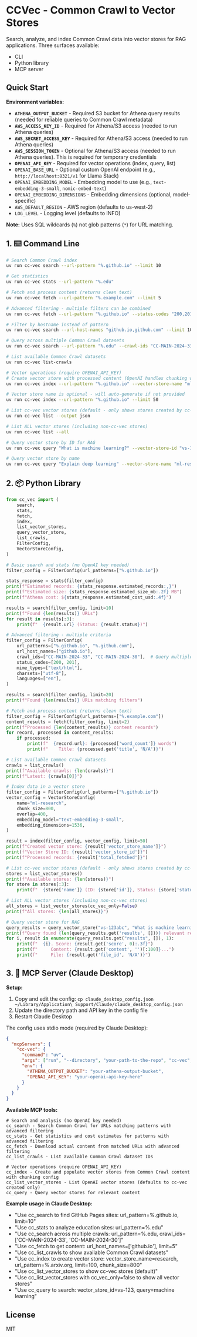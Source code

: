 # CCVec - Common Crawl to Vector Stores

Search, analyze, and index Common Crawl data into vector stores for RAG applications. Three surfaces available:
* CLI
* Python library
* MCP server

## Quick Start

**Environment variables:**

- **`ATHENA_OUTPUT_BUCKET`** - Required S3 bucket for Athena query results (needed for reliable queries to Common Crawl metadata)
- **`AWS_ACCESS_KEY_ID`** - Required for Athena/S3 access (needed to run Athena queries)
- **`AWS_SECRET_ACCESS_KEY`** - Required for Athena/S3 access (needed to run Athena queries)
- **`AWS_SESSION_TOKEN`** - Optional for Athena/S3 access (needed to run Athena queries). This is required for temporary credentials
- **`OPENAI_API_KEY`** - Required for vector operations (index, query, list)
- `OPENAI_BASE_URL` - Optional custom OpenAI endpoint (e.g., `http://localhost:8321/v1` for Llama Stack)
- `OPENAI_EMBEDDING_MODEL` - Embedding model to use (e.g., `text-embedding-3-small`, `nomic-embed-text`)
- `OPENAI_EMBEDDING_DIMENSIONS` - Embedding dimensions (optional, model-specific)
- `AWS_DEFAULT_REGION` - AWS region (defaults to us-west-2)
- `LOG_LEVEL` - Logging level (defaults to INFO)

**Note:** Uses SQL wildcards (`%`) not glob patterns (`*`) for URL matching.

## 1. ⌨️ Command Line

```bash
# Search Common Crawl index
uv run cc-vec search --url-pattern "%.github.io" --limit 10

# Get statistics
uv run cc-vec stats --url-pattern "%.edu"

# Fetch and process content (returns clean text)
uv run cc-vec fetch --url-pattern "%.example.com" --limit 5

# Advanced filtering - multiple filters can be combined
uv run cc-vec fetch --url-pattern "%.github.io" --status-codes "200,201" --mime-types "text/html" --limit 10

# Filter by hostname instead of pattern
uv run cc-vec search --url-host-names "github.io,github.com" --limit 10

# Query across multiple Common Crawl datasets
uv run cc-vec search --url-pattern "%.edu" --crawl-ids "CC-MAIN-2024-33,CC-MAIN-2024-30" --limit 20

# List available Common Crawl datasets
uv run cc-vec list-crawls

# Vector operations (require OPENAI_API_KEY)
# Create vector store with processed content (OpenAI handles chunking with token limits)
uv run cc-vec index --url-pattern "%.github.io" --vector-store-name "ml-research" --limit 50 --chunk-size 800 --overlap 400

# Vector store name is optional - will auto-generate if not provided
uv run cc-vec index --url-pattern "%.github.io" --limit 50

# List cc-vec vector stores (default - only shows stores created by cc-vec)
uv run cc-vec list --output json

# List ALL vector stores (including non-cc-vec stores)
uv run cc-vec list --all

# Query vector store by ID for RAG
uv run cc-vec query "What is machine learning?" --vector-store-id "vs-123abc" --limit 5

# Query vector store by name
uv run cc-vec query "Explain deep learning" --vector-store-name "ml-research" --limit 3

```

## 2. 📦 Python Library

```python
from cc_vec import (
    search,
    stats,
    fetch,
    index,
    list_vector_stores,
    query_vector_store,
    list_crawls,
    FilterConfig,
    VectorStoreConfig,
)

# Basic search and stats (no OpenAI key needed)
filter_config = FilterConfig(url_patterns=["%.github.io"])

stats_response = stats(filter_config)
print(f"Estimated records: {stats_response.estimated_records:,}")
print(f"Estimated size: {stats_response.estimated_size_mb:.2f} MB")
print(f"Athena cost: ${stats_response.estimated_cost_usd:.4f}")

results = search(filter_config, limit=10)
print(f"Found {len(results)} URLs")
for result in results[:3]:
    print(f"  {result.url} (Status: {result.status})")

# Advanced filtering - multiple criteria
filter_config = FilterConfig(
    url_patterns=["%.github.io", "%.github.com"],
    url_host_names=["github.io"],
    crawl_ids=["CC-MAIN-2024-33", "CC-MAIN-2024-30"],  # Query multiple crawls
    status_codes=[200, 201],
    mime_types=["text/html"],
    charsets=["utf-8"],
    languages=["en"],
)

results = search(filter_config, limit=20)
print(f"Found {len(results)} URLs matching filters")

# Fetch and process content (returns clean text)
filter_config = FilterConfig(url_patterns=["%.example.com"])
content_results = fetch(filter_config, limit=2)
print(f"Processed {len(content_results)} content records")
for record, processed in content_results:
    if processed:
        print(f"  {record.url}: {processed['word_count']} words")
        print(f"    Title: {processed.get('title', 'N/A')}")

# List available Common Crawl datasets
crawls = list_crawls()
print(f"Available crawls: {len(crawls)}")
print(f"Latest: {crawls[0]}")

# Index data in a vector store
filter_config = FilterConfig(url_patterns=["%.github.io"])
vector_config = VectorStoreConfig(
    name="ml-research",
    chunk_size=800,
    overlap=400,
    embedding_model="text-embedding-3-small",
    embedding_dimensions=1536,
)

result = index(filter_config, vector_config, limit=50)
print(f"Created vector store: {result['vector_store_name']}")
print(f"Vector Store ID: {result['vector_store_id']}")
print(f"Processed records: {result['total_fetched']}")

# List cc-vec vector stores (default - only shows stores created by cc-vec)
stores = list_vector_stores()
print(f"Available stores: {len(stores)}")
for store in stores[:3]:
    print(f"  {store['name']} (ID: {store['id']}, Status: {store['status']})")

# List ALL vector stores (including non-cc-vec stores)
all_stores = list_vector_stores(cc_vec_only=False)
print(f"All stores: {len(all_stores)}")

# Query vector store for RAG
query_results = query_vector_store("vs-123abc", "What is machine learning?", limit=5)
print(f"Query found {len(query_results.get('results', []))} relevant results")
for i, result in enumerate(query_results.get("results", []), 1):
    print(f"  {i}. Score: {result.get('score', 0):.3f}")
    print(f"     Content: {result.get('content', '')[:100]}...")
    print(f"     File: {result.get('file_id', 'N/A')}")
```


## 3. 🔌 MCP Server (Claude Desktop)

**Setup:**
1. Copy and edit the config: `cp claude_desktop_config.json ~/Library/Application\ Support/Claude/claude_desktop_config.json`
2. Update the directory path and API key in the config file
3. Restart Claude Desktop

The config uses stdio mode (required by Claude Desktop):
```json
{
  "mcpServers": {
    "cc-vec": {
      "command": "uv",
      "args": ["run", "--directory", "your-path-to-the-repo", "cc-vec", "mcp-serve", "--mode", "stdio"],
      "env": {
        "ATHENA_OUTPUT_BUCKET": "your-athena-output-bucket",
        "OPENAI_API_KEY": "your-openai-api-key-here"
      }
    }
  }
}
```

**Available MCP tools:**

```
# Search and analysis (no OpenAI key needed)
cc_search - Search Common Crawl for URLs matching patterns with advanced filtering
cc_stats - Get statistics and cost estimates for patterns with advanced filtering
cc_fetch - Download actual content from matched URLs with advanced filtering
cc_list_crawls - List available Common Crawl dataset IDs

# Vector operations (require OPENAI_API_KEY)
cc_index - Create and populate vector stores from Common Crawl content with chunking config
cc_list_vector_stores - List OpenAI vector stores (defaults to cc-vec created only)
cc_query - Query vector stores for relevant content
```

**Example usage in Claude Desktop:**
- "Use cc_search to find GitHub Pages sites: url_pattern=%.github.io, limit=10"
- "Use cc_stats to analyze education sites: url_pattern=%.edu"
- "Use cc_search across multiple crawls: url_pattern=%.edu, crawl_ids=['CC-MAIN-2024-33', 'CC-MAIN-2024-30']"
- "Use cc_fetch to get content: url_host_names=['github.io'], limit=5"
- "Use cc_list_crawls to show available Common Crawl datasets"
- "Use cc_index to create vector store: vector_store_name=research, url_pattern=%.arxiv.org, limit=100, chunk_size=800"
- "Use cc_list_vector_stores to show cc-vec stores (default)"
- "Use cc_list_vector_stores with cc_vec_only=false to show all vector stores"
- "Use cc_query to search: vector_store_id=vs-123, query=machine learning"

## License

MIT
